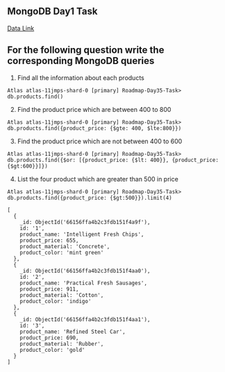 ## MongoDB Day1 Task

[Data Link](https://github.com/rvsp/database/blob/master/mongodb/product.json)

## For the following question write the corresponding MongoDB queries

1. Find all the information about each products

`Atlas atlas-11jmps-shard-0 [primary] Roadmap-Day35-Task> db.products.find()`

2. Find the product price which are between 400 to 800

`Atlas atlas-11jmps-shard-0 [primary] Roadmap-Day35-Task> db.products.find({product_price: {$gte: 400, $lte:800}})`

3. Find the product price which are not between 400 to 600

`Atlas atlas-11jmps-shard-0 [primary] Roadmap-Day35-Task> db.products.find({$or: [{product_price: {$lt: 400}}, {product_price: {$gt:600}}]})`

4. List the four product which are greater than 500 in price

`Atlas atlas-11jmps-shard-0 [primary] Roadmap-Day35-Task> db.products.find({product_price: {$gt:500}}).limit(4)`

```
[
  {
    _id: ObjectId('66156ffa4b2c3fdb151f4a9f'),
    id: '1',
    product_name: 'Intelligent Fresh Chips',
    product_price: 655,
    product_material: 'Concrete',
    product_color: 'mint green'
  },
  {
    _id: ObjectId('66156ffa4b2c3fdb151f4aa0'),
    id: '2',
    product_name: 'Practical Fresh Sausages',
    product_price: 911,
    product_material: 'Cotton',
    product_color: 'indigo'
  },
  {
    _id: ObjectId('66156ffa4b2c3fdb151f4aa1'),
    id: '3',
    product_name: 'Refined Steel Car',
    product_price: 690,
    product_material: 'Rubber',
    product_color: 'gold'
  }
]

```
